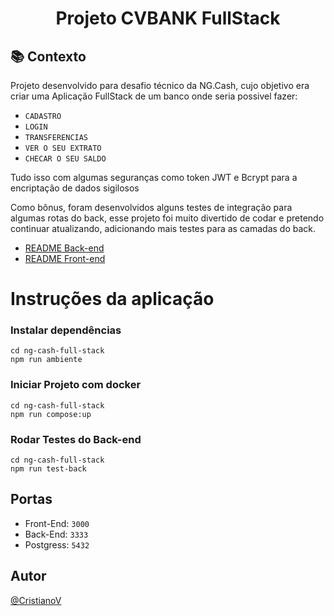 <h1 align="center">
Projeto CVBANK FullStack
</h1>

## :books: Contexto
Projeto desenvolvido para desafio técnico da NG.Cash, cujo objetivo era criar uma Aplicação FullStack de um banco onde seria possivel fazer:
- `CADASTRO`
- `LOGIN`
- `TRANSFERENCIAS`
- `VER O SEU EXTRATO`
- `CHECAR O SEU SALDO`

Tudo isso com algumas seguranças como token JWT e Bcrypt para a encriptação de dados sigilosos

Como bônus, foram desenvolvidos alguns testes de integração para algumas rotas do back, esse projeto foi muito divertido de codar e pretendo continuar atualizando, adicionando mais testes para as camadas do back.


- [README Back-end](https://github.com/CristianoV/ng-cash-full-stack/tree/master/back-end#projeto-ng-cash-back-end)
- [README Front-end](https://github.com/CristianoV/ng-cash-full-stack/tree/master/web#projeto-ng-cash-front-end)

# Instruções da aplicação
### Instalar dependências
```
cd ng-cash-full-stack
npm run ambiente
```

### Iniciar Projeto com docker
```
cd ng-cash-full-stack
npm run compose:up
```

### Rodar Testes do Back-end
```
cd ng-cash-full-stack
npm run test-back
```

## Portas
 - Front-End: `3000`
 - Back-End: `3333`
 - Postgress: `5432`

## Autor

[@CristianoV](https://www.github.com/CristianoV)
